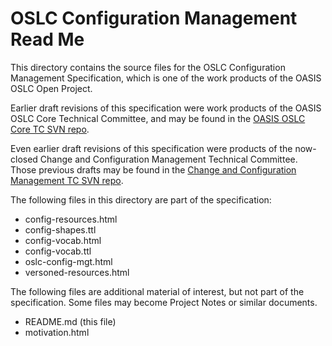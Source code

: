 # OSLC Configuration Management Read Me

This directory contains the source files for the OSLC Configuration Management Specification,
which is one of the work products of the OASIS OSLC Open Project.

Earlier draft revisions of this specification were work products of the OASIS OSLC Core Technical
Committee, and may be found in the [OASIS OSLC Core TC SVN repo](https://tools.oasis-open.org/version-control/browse/wsvn/oslc-core/trunk/specs/config/).

Even earlier draft revisions of this specification were products of the now-closed Change and
Configuration Management Technical Committee. Those previous drafts may be found in the
[Change and Configuration Management TC SVN repo](https://tools.oasis-open.org/version-control/browse/wsvn/oslc-ccm/tags/final/specs/config-mgt/).

The following files in this directory are part of the specification:

-   config-resources.html
-   config-shapes.ttl
-   config-vocab.html
-   config-vocab.ttl
-   oslc-config-mgt.html
-   versoned-resources.html

The following files are additional material of interest, but not part of the specification.
Some files may become Project Notes or similar documents.

-   README.md (this file)
-   motivation.html
